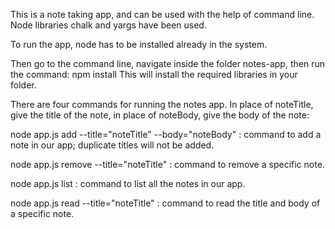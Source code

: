 This is a note taking app, and can be used with the help of command line. Node libraries chalk and yargs have been used.

To run the app, node has to be installed already in the system.

Then go to the command line, navigate inside the folder notes-app, then run the command: npm install
This will install the required libraries in your folder.

There are four commands for running the notes app.
In place of noteTitle, give the title of the note, in place of noteBody, give the body of the note:

node app.js add --title="noteTitle" --body="noteBody" : command to add a note in our app; duplicate titles will not be added.

node app.js remove --title="noteTitle" : command to remove a specific note.

node app.js list : command to list all the notes in our app.

node app.js read --title="noteTitle" : command to read the title and body of a specific note.
